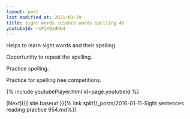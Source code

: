 ```yaml
---
layout: post
last_modified_at: 2021-03-29
title: sight words science words spelling 45
youtubeId: rsP3YOzdKN4
---
```

 
 
Helps to learn sight words and their spelling.

Opportunitiy to repeat the spelling. 

Practice spelling. 
 
Practice for spelling bee competitions. 
 
{% include youtubePlayer.html id=page.youtubeId %}
 
 

[Next]({{ site.baseurl }}{% link  split1/_posts/2016-01-11-Sight sentences reading practice 954.md%})
 
